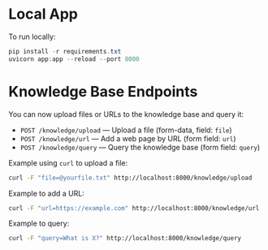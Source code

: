 # Local App

To run locally:

```powershell
pip install -r requirements.txt
uvicorn app:app --reload --port 8000
```

# Knowledge Base Endpoints

You can now upload files or URLs to the knowledge base and query it:

- `POST /knowledge/upload` — Upload a file (form-data, field: `file`)
- `POST /knowledge/url` — Add a web page by URL (form field: `url`)
- `POST /knowledge/query` — Query the knowledge base (form field: `query`)

Example using `curl` to upload a file:

```sh
curl -F "file=@yourfile.txt" http://localhost:8000/knowledge/upload
```

Example to add a URL:

```sh
curl -F "url=https://example.com" http://localhost:8000/knowledge/url
```

Example to query:

```sh
curl -F "query=What is X?" http://localhost:8000/knowledge/query
```

